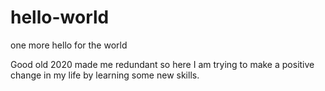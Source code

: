 # hello-world
one more hello for the world


Good old 2020 made me redundant so here I am trying to make a positive change in my life by learning some new skills.
